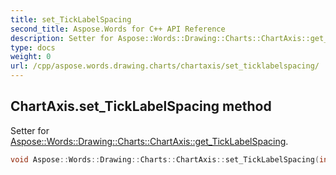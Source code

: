 ```yaml
---
title: set_TickLabelSpacing
second_title: Aspose.Words for C++ API Reference
description: Setter for Aspose::Words::Drawing::Charts::ChartAxis::get_TickLabelSpacing. 
type: docs
weight: 0
url: /cpp/aspose.words.drawing.charts/chartaxis/set_ticklabelspacing/
---
```

## ChartAxis.set_TickLabelSpacing method


Setter for [Aspose::Words::Drawing::Charts::ChartAxis::get_TickLabelSpacing](./get_ticklabelspacing/).

```cpp
void Aspose::Words::Drawing::Charts::ChartAxis::set_TickLabelSpacing(int32_t value)
```

